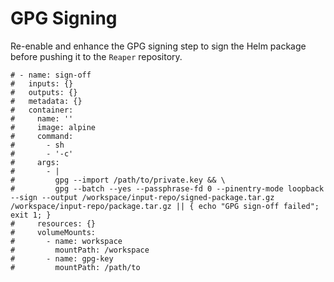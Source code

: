# GPG Signing

Re-enable and enhance the GPG signing step to sign the Helm package before pushing it to the `Reaper` repository.

```
# - name: sign-off
#   inputs: {}
#   outputs: {}
#   metadata: {}
#   container:
#     name: ''
#     image: alpine
#     command:
#       - sh
#       - '-c'
#     args:
#       - |
#         gpg --import /path/to/private.key && \
#         gpg --batch --yes --passphrase-fd 0 --pinentry-mode loopback --sign --output /workspace/input-repo/signed-package.tar.gz /workspace/input-repo/package.tar.gz || { echo "GPG sign-off failed"; exit 1; }
#     resources: {}
#     volumeMounts:
#       - name: workspace
#         mountPath: /workspace
#       - name: gpg-key
#         mountPath: /path/to

```
